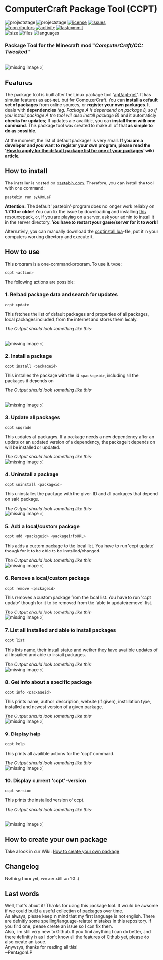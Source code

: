 # ComputerCraft Package Tool (CCPT)

![projectstage](https://img.shields.io/badge/project%20stage-alpha-yellow)
![projectstage](https://img.shields.io/badge/version-1.0-yellow)
[![license](https://img.shields.io/github/license/PentagonLP/ccpt)](https://github.com/PentagonLP/ccpt/blob/main/LICENSE)
[![issues](https://img.shields.io/github/issues/PentagonLP/ccpt)](https://github.com/PentagonLP/ccpt/issues)<br>
[![contributors](https://img.shields.io/github/contributors/PentagonLP/ccpt)](https://github.com/PentagonLP/ccpt/graphs/contributors)
[![activity](https://img.shields.io/github/commit-activity/m/PentagonLP/ccpt)](https://github.com/PentagonLP/ccpt/commits/main)
[![lastcommit](https://img.shields.io/github/last-commit/PentagonLP/ccpt)](https://github.com/PentagonLP/ccpt/commits/main)<br>
![size](https://img.shields.io/github/languages/code-size/PentagonLP/ccpt)
![files](https://img.shields.io/github/directory-file-count/PentagonLP/ccpt)
![languages](https://img.shields.io/github/languages/count/PentagonLP/ccpt)<br>

### Package Tool for the Minecraft mod "*ComputerCraft/CC: Tweaked*"  

<br><img
    alt="missing image :("
    src="https://raw.githubusercontent.com/PentagonLP/ccpt/main/img/social-preview.gif"
/><br>

## Features

The package tool is built after the Linux package tool '[apt/apt-get](https://salsa.debian.org/apt-team/apt)'. It has simular features as apt-get, but for ComputerCraft. You can **install a default set of packages** from online sources, or **register your own packages**. It deals with **dependencies** *(eg. Package A is dependend on package B, so if you install package A the tool will also install package B)* and it automaticly **checks for updates**; If updates are availible, you can **install them with one command**. This package tool was created to make all of that **as simple to do as possible**.<br>

At the moment, the list of default packages is very small. **If you are a developer and you want to register your own program, please read the '[How to apply for the default package list for one of your packages](https://github.com/PentagonLP/ccpt/wiki/How-to-apply-for-the-default-package-list-for-one-of-your-packages)' wiki article.**

## How to install

The installer is hosted on [pastebin.com](https://pastebin.com). Therefore, you can install the tool with one command:

```bash
pastebin run syAUmLaF
```

**Attention:** The default 'pastebin'-program does no longer work reliably on **1.7.10 or older**! You can fix the issue by downloading and installing [this](https://github.com/SquidDev-CC/FAQBot-CC/raw/786214ba08d8ccc7cbd11eb1d921e82327dee9a8/etc/cc-pastebin-fix.zip) resourcepack, or, if you are playing on a server, ask your admin to install it in the server directory. **You have to restart your game/server for it to work!**  

Alternativly, you can manually download the [ccptinstall.lua](https://github.com/PentagonLP/ccpt/blob/main/ccptinstall.lua)-file, put it in your computers working directory and execute it.

## How to use

This program is a one-command-program. To use it, type:

```bash
ccpt <action>
```

The following actions are possible:  

### **1. Reload package data and search for updates**  

```bash
ccpt update
```

This fetches the list of default packages and properties of all packages, local packages included, from the internet and stores them localy.  

*The Output should look something like this:*

<br><img
    alt="missing image :("
    src="https://raw.githubusercontent.com/PentagonLP/ccpt/main/img/ccpt_update.png"
/><br>

### **2. Install a package**

```bash
ccpt install <packageid>
```

This installes the package with the id `<packageid>`, including all the packages it depends on.  

*The Output should look something like this:*

<br><img
    alt="missing image :("
    src="https://raw.githubusercontent.com/PentagonLP/ccpt/main/img/ccpt_install.png"
/><br>

### **3. Update all packages**  

```bash
ccpt upgrade
```

This updates all packages. If a package needs a new dependency after an update or an updated version of a dependency, the package it depends on will be installed or updated.  

*The Output should look something like this:*
<br><img
    alt="missing image :("
    src="https://raw.githubusercontent.com/PentagonLP/ccpt/main/img/ccpt_upgrade.png"
/><br>

### **4. Uninstall a package**  

```bash
ccpt uninstall <packageid>
```

This uninstalles the package with the given ID and all packages that depend on said package.  

*The Output should look something like this:*
<br><img
    alt="missing image :("
    src="https://raw.githubusercontent.com/PentagonLP/ccpt/main/img/ccpt_uninstall.png"
/><br>

### **5. Add a local/custom package**

```bash
ccpt add <packageid> <packageinfoURL>
```

This adds a custom package to the local list. You have to run 'ccpt update' though for it to be able to be installed/changed.  

*The Output should look something like this:*
<br><img
    alt="missing image :("
    src="https://raw.githubusercontent.com/PentagonLP/ccpt/main/img/ccpt_add.png"
/><br>

### **6. Remove a local/custom package**

```bash
ccpt remove <packageid>
```

This removes a custom package from the local list. You have to run 'ccpt update' though for it to be removed from the 'able to update/remove'-list.  

*The Output should look something like this:*
<br><img
    alt="missing image :("
    src="https://raw.githubusercontent.com/PentagonLP/ccpt/main/img/ccpt_remove.png"
/><br>

### **7. List all installed and able to install packages**

```bash
ccpt list
```

This lists name, their install status and wether they have availible updates of all installed and able to install packages.  

*The Output should look something like this:*
<br><img
    alt="missing image :("
    src="https://raw.githubusercontent.com/PentagonLP/ccpt/main/img/ccpt_list.png"
/><br>

### **8. Get info about a specific package**

```bash
ccpt info <packageid>
```

This prints name, author, description, website (if given), installation type, installed and newest version of a given package.  

*The Output should look something like this:*
<br><img
    alt="missing image :("
    src="https://raw.githubusercontent.com/PentagonLP/ccpt/main/img/ccpt_info.png"
/><br>

### **9. Display help**

```bash
ccpt help
```

This prints all availible actions for the 'ccpt' command.  

*The Output should look something like this:*
<br><img
    alt="missing image :("
    src="https://raw.githubusercontent.com/PentagonLP/ccpt/main/img/ccpt_help.png"
/><br>

### **10. Display current 'ccpt'-version**

```bash
ccpt version
```

This prints the installed version of ccpt.  

*The Output should look something like this:*

<br><img
    alt="missing image :("
    src="https://raw.githubusercontent.com/PentagonLP/ccpt/main/img/ccpt_version.png"
/><br>

## How to create your own package

Take a look in our Wiki: [How to create your own package](https://github.com/PentagonLP/ccpt/wiki/Create-your-own-package)

## Changelog

 Nothing here yet, we are still on 1.0 :)

## Last words

Well, that's about it! Thanks for using this package tool. It would be awsome if we could build a useful collection of packages over time.  
As always, please keep in mind that my first language is not english. There are defnitly some spelling/language-related mistakes in this repository. If you find one, please create an issue so I can fix them.  
Also, I'm still very new to Github. If you find anything I can do better, and there definitly is as I don't know all the features of Github yet, please do also create an issue.  
Anyways, thanks for reading all this!  
~PentagonLP
